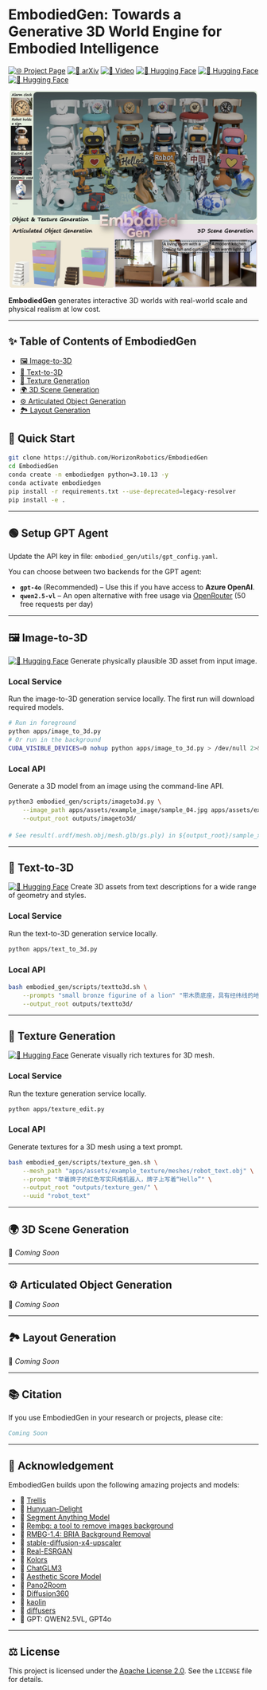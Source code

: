 # EmbodiedGen: Towards a Generative 3D World Engine for Embodied Intelligence

[![🌐 Project Page](https://img.shields.io/badge/🌐-Project_Page-blue)](https://horizonrobotics.github.io/robot_lab/embodied_gen/index.html)
[![📄 arXiv](https://img.shields.io/badge/📄-arXiv-b31b1b)](#)
[![🎥 Video](https://img.shields.io/badge/🎥-Video-red)](https://www.youtube.com/watch?v=SnHhzHeb_aI)
[![🤗 Hugging Face](https://img.shields.io/badge/🤗-Image_to_3D_Demo-blue)](https://huggingface.co/spaces/HorizonRobotics/EmbodiedGen-Image-to-3D)
[![🤗 Hugging Face](https://img.shields.io/badge/🤗-Text_to_3D_Demo-blue)](https://huggingface.co/spaces/HorizonRobotics/EmbodiedGen-Text-to-3D)
[![🤗 Hugging Face](https://img.shields.io/badge/🤗-Texture_Gen_Demo-blue)](https://huggingface.co/spaces/HorizonRobotics/EmbodiedGen-Texture-Gen)

<img src="apps/assets/overall.jpg" alt="Overall Framework" width="700"/>


**EmbodiedGen** generates interactive 3D worlds with real-world scale and physical realism at low cost.

---

## ✨ Table of Contents of EmbodiedGen
- [🖼️ Image-to-3D](#image-to-3d)
- [📝 Text-to-3D](#text-to-3d)
- [🎨 Texture Generation](#texture-generation)
- [🌍 3D Scene Generation](#3d-scene-generation)
- [⚙️ Articulated Object Generation](#articulated-object-generation)
- [🏞️ Layout Generation](#layout-generation)

## 🚀 Quick Start

```sh
git clone https://github.com/HorizonRobotics/EmbodiedGen
cd EmbodiedGen
conda create -n embodiedgen python=3.10.13 -y
conda activate embodiedgen
pip install -r requirements.txt --use-deprecated=legacy-resolver
pip install -e .
```

---

## 🟢 Setup GPT Agent

Update the API key in file: `embodied_gen/utils/gpt_config.yaml`.

You can choose between two backends for the GPT agent:

- **`gpt-4o`** (Recommended) – Use this if you have access to **Azure OpenAI**.
- **`qwen2.5-vl`** – An open alternative with free usage via [OpenRouter](https://openrouter.ai/settings/keys) (50 free requests per day)


---

<h2 id="image-to-3d">🖼️ Image-to-3D</h2>

[![🤗 Hugging Face](https://img.shields.io/badge/🤗-Image_to_3D_Demo-blue)](https://huggingface.co/spaces/HorizonRobotics/EmbodiedGen-Image-to-3D) Generate physically plausible 3D asset from input image.

### Local Service
Run the image-to-3D generation service locally. The first run will download required models.

```sh
# Run in foreground
python apps/image_to_3d.py
# Or run in the background
CUDA_VISIBLE_DEVICES=0 nohup python apps/image_to_3d.py > /dev/null 2>&1 &
```

### Local API
Generate a 3D model from an image using the command-line API.

```sh
python3 embodied_gen/scripts/imageto3d.py \
    --image_path apps/assets/example_image/sample_04.jpg apps/assets/example_image/sample_19.jpg \
    --output_root outputs/imageto3d/

# See result(.urdf/mesh.obj/mesh.glb/gs.ply) in ${output_root}/sample_xx/result
```

---


<h2 id="text-to-3d">📝 Text-to-3D</h2>

[![🤗 Hugging Face](https://img.shields.io/badge/🤗-Text_to_3D_Demo-blue)](https://huggingface.co/spaces/HorizonRobotics/EmbodiedGen-Text-to-3D) Create 3D assets from text descriptions for a wide range of geometry and styles.

### Local Service
Run the text-to-3D generation service locally.

```sh
python apps/text_to_3d.py
```

### Local API

```sh
bash embodied_gen/scripts/textto3d.sh \
    --prompts "small bronze figurine of a lion" "带木质底座，具有经纬线的地球仪" "橙色电动手钻，有磨损细节" \
    --output_root outputs/textto3d/
```

---


<h2 id="texture-generation">🎨 Texture Generation</h2>

[![🤗 Hugging Face](https://img.shields.io/badge/🤗-Texture_Gen_Demo-blue)](https://huggingface.co/spaces/HorizonRobotics/EmbodiedGen-Texture-Gen) Generate visually rich textures for 3D mesh.

### Local Service
Run the texture generation service locally.

```sh
python apps/texture_edit.py
```

### Local API
Generate textures for a 3D mesh using a text prompt.

```sh
bash embodied_gen/scripts/texture_gen.sh \
    --mesh_path "apps/assets/example_texture/meshes/robot_text.obj" \
    --prompt "举着牌子的红色写实风格机器人，牌子上写着“Hello”" \
    --output_root "outputs/texture_gen/" \
    --uuid "robot_text"
```

---

<h2 id="3d-scene-generation">🌍 3D Scene Generation</h2>

🚧 *Coming Soon*

---


<h2 id="articulated-object-generation">⚙️ Articulated Object Generation</h2>

🚧 *Coming Soon*

---


<h2 id="layout-generation">🏞️ Layout Generation</h2>

🚧 *Coming Soon*

---

## 📚 Citation

If you use EmbodiedGen in your research or projects, please cite:

```bibtex
Coming Soon
```

---

## 🙌 Acknowledgement

EmbodiedGen builds upon the following amazing projects and models:

- 🌟 [Trellis](https://github.com/microsoft/TRELLIS)
- 🌟 [Hunyuan-Delight](https://huggingface.co/tencent/Hunyuan3D-2/tree/main/hunyuan3d-delight-v2-0)
- 🌟 [Segment Anything Model](https://github.com/facebookresearch/segment-anything)
- 🌟 [Rembg: a tool to remove images background](https://github.com/danielgatis/rembg)
- 🌟 [RMBG-1.4: BRIA Background Removal](https://huggingface.co/briaai/RMBG-1.4)
- 🌟 [stable-diffusion-x4-upscaler](https://huggingface.co/stabilityai/stable-diffusion-x4-upscaler)
- 🌟 [Real-ESRGAN](https://github.com/xinntao/Real-ESRGAN)
- 🌟 [Kolors](https://github.com/Kwai-Kolors/Kolors)
- 🌟 [ChatGLM3](https://github.com/THUDM/ChatGLM3)
- 🌟 [Aesthetic Score Model](http://captions.christoph-schuhmann.de/aesthetic_viz_laion_sac+logos+ava1-l14-linearMSE-en-2.37B.html)
- 🌟 [Pano2Room](https://github.com/TrickyGo/Pano2Room)
- 🌟 [Diffusion360](https://github.com/ArcherFMY/SD-T2I-360PanoImage)
- 🌟 [kaolin](https://github.com/NVIDIAGameWorks/kaolin)
- 🌟 [diffusers](https://github.com/huggingface/diffusers)
- 🌟 GPT: QWEN2.5VL, GPT4o

---

## ⚖️ License

This project is licensed under the [Apache License 2.0](LICENSE). See the `LICENSE` file for details.